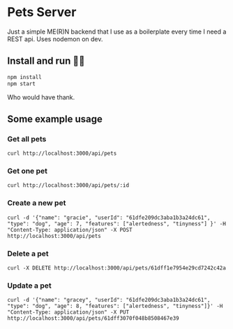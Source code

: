 # Pets Server

Just a simple ME(R)N backend that I use as a boilerplate every time I need a REST api.
Uses nodemon on dev.

## Install and run :running_woman:

```bash
npm install
npm start
```
Who would have thank.

## Some example usage

### Get all pets

`curl http://localhost:3000/api/pets`

### Get one pet

`curl http://localhost:3000/api/pets/:id`

### Create a new pet

`curl -d '{"name": "gracie", "userId": "61dfe209dc3aba1b3a24dc61", "type": "dog", "age": 7, "features": ["alertedness", "tinyness"] }' -H "Content-Type: application/json" -X POST http://localhost:3000/api/pets`

### Delete a pet

`curl -X DELETE http://localhost:3000/api/pets/61dff1e7954e29cd7242c42a`

### Update a pet
`curl -d '{"name": "gracey", "userId": "61dfe209dc3aba1b3a24dc61", "type": "dog", "age": 8, "features": ["alertedness", "tinyness"]}' -H "Content-Type: application/json" -X PUT http://localhost:3000/api/pets/61dff3070f048b8508467e39`
